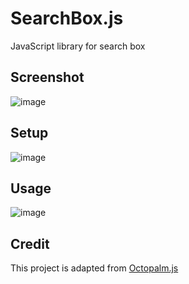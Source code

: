 # SearchBox.js

JavaScript library for search box

## Screenshot

![image](https://github.com/user-attachments/assets/3a362fd2-014a-4b64-bd58-be6d79c2c6b5)

## Setup

![image](https://github.com/user-attachments/assets/e0597c6a-7147-4ce3-a06e-3e35a945ef9e)

## Usage

![image](https://github.com/user-attachments/assets/78453959-e7dc-448d-a2d3-3e8d4ef8c17e)

## Credit

This project is adapted from [Octopalm.js](https://github.com/eddiegulay/octopalm)
